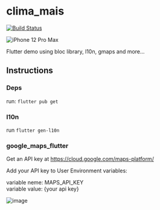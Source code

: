 # clima_mais
[![Build Status](https://dev.azure.com/jcsj/clima_mais/_apis/build/status/Android%20Bundle%20Build?branchName=main&jobName=%F0%9F%8F%97%EF%B8%8F%20Building%20GooglePlay%20App%20Bundle)](https://dev.azure.com/jcsj/clima_mais/_build/latest?definitionId=15&branchName=main)

![iPhone 12 Pro Max](https://user-images.githubusercontent.com/12734070/146019364-f3d5f135-f047-40b1-8321-14b574973ff5.png)

Flutter demo using bloc library, l10n, gmaps and more...


## Instructions

### Deps
run: `flutter pub get`

### I10n
run 
`flutter gen-l10n`

### google_maps_flutter
Get an API key at https://cloud.google.com/maps-platform/

Add your API key to User Environment variables:

variable neme: MAPS_API_KEY\
variable value: {your api key}

![image](https://user-images.githubusercontent.com/12734070/143130556-07e4b367-17b7-4cd6-ab4d-61ee4569d0d4.png)
